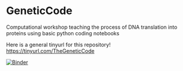 # GeneticCode
Computational workshop teaching the process of DNA translation into proteins using basic python coding notebooks

Here is a general tinyurl for this repository! 
https://tinyurl.com/TheGeneticCode

[![Binder](https://mybinder.org/badge_logo.svg)](https://mybinder.org/v2/gh/UCCOMBO/GeneticCode/HEAD)
